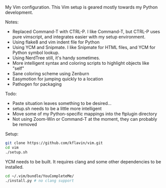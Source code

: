 My Vim configuration.  This Vim setup is geared mostly towards my Python development.

Notes:
- Replaced Command-T with CTRL-P.  I like Command-T, but CTRL-P uses pure vimscript, and integrates easier with my setup environment.
- Using flake8 and vim indent file for Python
- Using YCM and Snipmate.  I like Snipmate for HTML files, and YCM for Python symbol lookup.
- Using NerdTree still, it's handy sometimes.
- More intelligent syntax and coloring scripts to highlight objects like "self"
- Sane coloring scheme using Zenburn
- Easymotion for jumping quickly to a location
- Pathogen for packaging

Todo:
- Paste situation leaves something to be desired...
- setup.sh needs to be a little more intelligent
- Move some of my Python-specific mappings into the ftplugin directory
- Not using Zoom-Win or Command-T at the moment, they can probably be removed

Setup:
```bash
git clone https://github.com/kflavin/vim.git
cd vim
./setup.sh
```

YCM needs to be built.  It requires clang and some other dependencies to be installed.
```bash
cd ~/.vim/bundle/YouCompleteMe/
./install.py # no clang support
```
